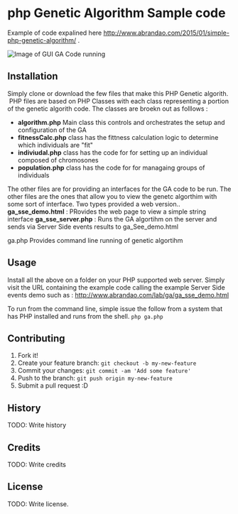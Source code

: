 # php Genetic Algorithm Sample code
Example of code expalined here  http://www.abrandao.com/2015/01/simple-php-genetic-algorithm/  .

![Image of GUI GA Code running](http://www.abrandao.com/wp-content/uploads/2015/01/genetic_algorithm_php.png)

## Installation
Simply clone  or download the few files that make this PHP Genetic algorith.  PHP files are based on PHP Classes with each class representing a portion of the genetic algorith code. The classes are broekn out as folllows :

 * **algorithm.php** Main class this controls and orchestrates the setup and configuration of the GA
 * **fitnessCalc.php**  class has the fittness calculation logic to determine which individuals are "fit"
 * **indiviudal.php**  class has the code for for setting up an individual composed of chromosones
 * **population.php**  class has the code for for managaing groups of  individuals

The other files are for providing an interfaces for the GA code to be run.
The other files are the ones that allow you to view the genetc algorthim with some sort of interface. Two types provided a web version..
 **ga_sse_demo.html**  : PRovides the web page to view a simple string interface
 **ga_sse_server.php** : Runs the GA algortihm on the server and sends via Server Side events results to ga_See_demo.html

 ga.php Provides command line running of genetic algortihm


## Usage

 Install all the above on a folder on your PHP supported web server.
 Simply visit the URL containing the example code  calling the example Server Side events demo such as :
http://www.abrandao.com/lab/ga/ga_sse_demo.html

To run from the command line, simple issue the follow from a system that has PHP installed and runs from the shell. 
`php ga.php`


## Contributing
1. Fork it!
2. Create your feature branch: `git checkout -b my-new-feature`
3. Commit your changes: `git commit -am 'Add some feature'`
4. Push to the branch: `git push origin my-new-feature`
5. Submit a pull request :D
## History
TODO: Write history
## Credits
TODO: Write credits
## License
TODO: Write license.

